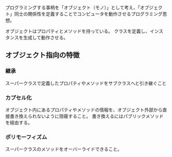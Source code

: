 プログラミングする事柄を「オブジェクト（モノ）」として考え、「オブジェクト」同士の関係性を定義することでコンピュータを動作させるプログラミング思想。

オブジェクトはプロパティとメソッドを持っている。
クラスを定義し、インスタンスを生成して動作させる。

## オブジェクト指向の特徴
### 継承
スーパークラスで定義したプロパティやメソッドをサブクラスへと引き継ぐこと

### カプセル化
オブジェクト内にあるプロパティやメソッドの情報を、オブジェクト外部から直接書き換えられないように隠蔽すること。
書き換えるにはパブリックメソッドを経由する。

### ポリモーフィズム
スーパークラスのメソッドをオーバーライドできること。